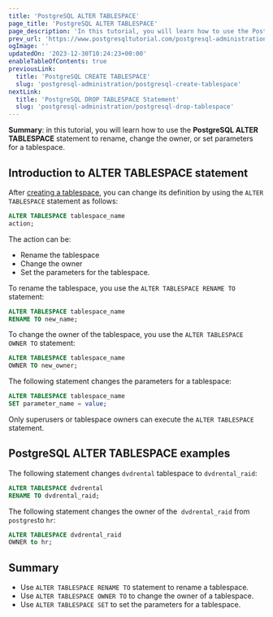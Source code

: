 ```yaml
---
title: 'PostgreSQL ALTER TABLESPACE'
page_title: 'PostgreSQL ALTER TABLESPACE'
page_description: 'In this tutorial, you will learn how to use the PostgreSQL ALTER TABLESPACE statement to rename, change the owner, or set parameters for a tablespace.'
prev_url: 'https://www.postgresqltutorial.com/postgresql-administration/postgresql-alter-tablespace/'
ogImage: ''
updatedOn: '2023-12-30T10:24:23+00:00'
enableTableOfContents: true
previousLink:
  title: 'PostgreSQL CREATE TABLESPACE'
  slug: 'postgresql-administration/postgresql-create-tablespace'
nextLink:
  title: 'PostgreSQL DROP TABLESPACE Statement'
  slug: 'postgresql-administration/postgresql-drop-tablespace'
---
```


**Summary**: in this tutorial, you will learn how to use the **PostgreSQL ALTER TABLESPACE** statement to rename, change the owner, or set parameters for a tablespace.

## Introduction to ALTER TABLESPACE statement

After [creating a tablespace](postgresql-create-tablespace 'PostgreSQL creating tablespace'), you can change its definition by using the `ALTER TABLESPACE` statement as follows:

```sql
ALTER TABLESPACE tablespace_name
action;
```

The action can be:

- Rename the tablespace
- Change the owner
- Set the parameters for the tablespace.

To rename the tablespace, you use the `ALTER TABLESPACE RENAME TO` statement:

```sql
ALTER TABLESPACE tablespace_name
RENAME TO new_name;
```

To change the owner of the tablespace, you use the `ALTER TABLESPACE OWNER TO` statement:

```sql
ALTER TABLESPACE tablespace_name
OWNER TO new_owner;
```

The following statement changes the parameters for a tablespace:

```sql
ALTER TABLESPACE tablespace_name
SET parameter_name = value;
```

Only superusers or tablespace owners can execute the `ALTER TABLESPACE` statement.

## PostgreSQL ALTER TABLESPACE examples

The following statement changes `dvdrental` tablespace to `dvdrental_raid`:

```sql
ALTER TABLESPACE dvdrental
RENAME TO dvdrental_raid;
```

The following statement changes the owner of the  `dvdrental_raid` from `postgres`to `hr`:

```sql
ALTER TABLESPACE dvdrental_raid
OWNER to hr;
```

## Summary

- Use `ALTER TABLESPACE RENAME TO` statement to rename a tablespace.
- Use `ALTER TABLESPACE OWNER TO` to change the owner of a tablespace.
- Use `ALTER TABLESPACE SET` to set the parameters for a tablespace.
